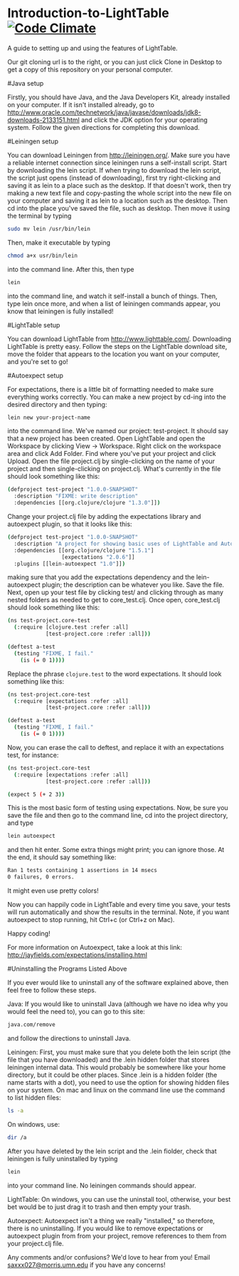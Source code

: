 Introduction-to-LightTable [![Code Climate](https://codeclimate.com/github/emmasax1/Introduction-to-LightTable/badges/gpa.svg)](https://codeclimate.com/github/emmasax1/Introduction-to-LightTable)
==========================

A guide to setting up and using the features of LightTable.

Our git cloning url is to the right, or you can just click Clone in Desktop to get a copy of this repository on your personal computer. 

#Java setup

Firstly, you should have Java, and the Java Developers Kit, already installed on your computer. If it isn't installed already, go to http://www.oracle.com/technetwork/java/javase/downloads/jdk8-downloads-2133151.html and click the JDK option for your operating system. Follow the given directions for completing this download.

#Leiningen setup

You can download Leiningen from http://leiningen.org/. Make sure you have a reliable internet connection since leiningen runs a self-install script. Start by downloading the lein script. If when trying to download the lein script, the script just opens (instead of downloading), first try right-clicking and saving it as lein to a place such as the desktop. If that doesn't work, then try making a new text file and copy-pasting the whole script into the new file on your computer and saving it as lein to a location such as the desktop. Then cd into the place you've saved the file, such as desktop. Then move it using the terminal by typing

```bash
sudo mv lein /usr/bin/lein
```

Then, make it executable by typing

```bash
chmod a+x usr/bin/lein
```

into the command line. After this, then type

```bash
lein
```

into the command line, and watch it self-install a bunch of things. Then, type lein once more, and when a list of leiningen commands appear, you know that leiningen is fully installed!

#LightTable setup

You can download LightTable from http://www.lighttable.com/. Downloading LightTable is pretty easy. Follow the steps on the LightTable download site, move the folder that appears to the location you want on your computer, and you're set to go!

#Autoexpect setup

For expectations, there is a little bit of formatting needed to make sure everything works correctly. You can make a new project by cd-ing into the desired directory and then typing:

``` bash
lein new your-project-name
```

into the command line. We've named our project: test-project. It should say that a new project has been created. Open LightTable and open the Workspace by clicking View -> Workspace. Right click on the workspace area and click Add Folder. Find where you've put your project and click Upload. Open the file project.clj by single-clicking on the name of your project and then single-clicking on project.clj. What's currently in the file should look something like this:

```bash
(defproject test-project "1.0.0-SNAPSHOT"
  :description "FIXME: write description"
  :dependencies [[org.clojure/clojure "1.3.0"]])
```

Change your project.clj file by adding the expectations library and autoexpect plugin, so that it looks like this:

```bash
(defproject test-project "1.0.0-SNAPSHOT"
  :description "A project for showing basic uses of LightTable and Autoexpect"
  :dependencies [[org.clojure/clojure "1.5.1"]
                 [expectations "2.0.6"]]
  :plugins [[lein-autoexpect "1.0"]])
```

making sure that you add the expectations dependency and the lein-autoexpect plugin; the description can be whatever you like. Save the file. Next, open up your test file by clicking test/  and clicking through as many nested folders as needed to get to core_test.clj. Once open, core_test.clj should look something like this:

```bash
(ns test-project.core-test
  (:require [clojure.test :refer :all]
            [test-project.core :refer :all]))

(deftest a-test
  (testing "FIXME, I fail."
    (is (= 0 1))))
```

Replace the phrase `clojure.test` to the word expectations. It should look something like this:

```bash
(ns test-project.core-test
  (:require [expectations :refer :all]
            [test-project.core :refer :all]))

(deftest a-test
  (testing "FIXME, I fail."
    (is (= 0 1))))
```

Now, you can erase the call to deftest, and replace it with an expectations test, for instance:

```bash
(ns test-project.core-test
  (:require [expectations :refer :all]
            [test-project.core :refer :all]))

(expect 5 (+ 2 3))
```

This is the most basic form of testing using expectations. Now, be sure you save the file and then go to the command line, cd into the project directory, and type

```bash
lein autoexpect
```

and then hit enter. Some extra things might print; you can ignore those. At the end, it should say something like:

```bash
Ran 1 tests containing 1 assertions in 14 msecs
0 failures, 0 errors.
```

It might even use pretty colors!

Now you can happily code in LightTable and every time you save, your tests will run automatically and show the results in the terminal. Note, if you want autoexpect to stop running, hit Ctrl+c (or Ctrl+z on Mac).

Happy coding!

For more information on Autoexpect, take a look at this link: http://jayfields.com/expectations/installing.html

#Uninstalling the Programs Listed Above

If you ever would like to uninstall any of the software explained above, then feel free to follow these steps.

Java: If you would like to uninstall Java (although we have no idea why you would feel the need to), you can go to this site:

```bash
java.com/remove
```
and follow the directions to uninstall Java.

Leiningen: First, you must make sure that you delete both the lein script (the file that you have downloaded) and the .lein hidden folder that stores leiningen internal data. This would probably be somewhere like your home directory, but it could be other places. Since .lein is a hidden folder (the name starts with a dot), you need to use the option for showing hidden files on your system. On mac and linux on the command line use the command to list hidden files:

```bash
ls -a
```

On windows, use:

```bash
dir /a
```

After you have deleted by the lein script and the .lein fiolder, check that leiningen is fully uninstalled by typing

```bash
lein
```

into your command line. No leiningen commands should appear.

LightTable: On windows, you can use the uninstall tool, otherwise, your best bet would be to just drag it to trash and then empty your trash.

Autoexpect: Autoexpect isn't a thing we really "installed," so therefore, there is no uninstalling. If you would like to remove expectations or autoexpect plugin from from your project, remove references to them from your project.clj file. 

Any comments and/or confusions? We'd love to hear from you! Email saxxx027@morris.umn.edu if you have any concerns!
